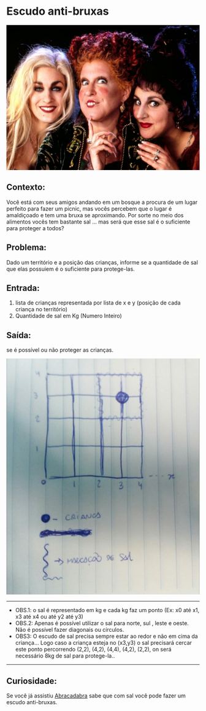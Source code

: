 Escudo anti-bruxas
==================

![img](/resources/bruxas.jpg)

Contexto:
---------
Você está com seus amigos andando em um bosque a procura de um lugar perfeito para fazer um picnic, mas vocês percebem que o lugar é amaldiçoado e tem uma bruxa se aproximando. Por sorte no meio dos alimentos vocês tem bastante sal ... mas será que esse sal é o suficiente para proteger a todos?

Problema:
---------
Dado um território e a posição das crianças, informe se a quantidade de sal que elas possuiem é o suficiente para protege-las.

Entrada:
--------
1. lista de crianças representada por lista de x e y (posição de cada criança no território)  
2. Quantidade de sal em Kg (Numero Inteiro)

Saída: 
------
se é possível ou não proteger as crianças.

![img](/resources/logica.jpg)

---
* OBS.1: o sal é representado em kg e cada kg faz um ponto (Ex: x0 até x1, x3 até x4 ou até y2 até y3)
* OBS.2: Apenas é possível utilizar o sal para norte, sul , leste e oeste. Não é possível fazer diagonais ou círculos.
* OBS3: O escudo de sal precisa sempre estar ao redor e não em cima da criança... Logo caso a criança esteja no (x3,y3) o sal precisará cercar este ponto percorrendo (2,2), (4,2), (4,4), (4,2), (2,2), on será necessário 8kg de sal para protege-la..

---

Curiosidade:
------------
Se você já assistiu [Abracadabra](https://www.imdb.com/title/tt0107120/) sabe que com sal você pode fazer um escudo anti-bruxas.
